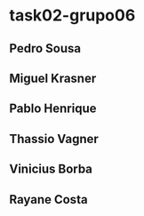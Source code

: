 # task02-grupo06

## Pedro Sousa
## Miguel Krasner
## Pablo Henrique
## Thassio Vagner
## Vinicius Borba
## Rayane Costa
